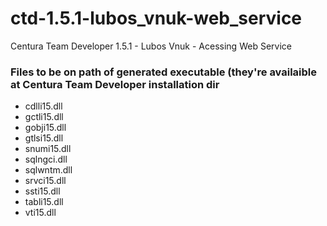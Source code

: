 # ctd-1.5.1-lubos_vnuk-web_service
Centura Team Developer 1.5.1 - Lubos Vnuk - Acessing Web Service

### Files to be on path of generated executable (they're availaible at Centura Team Developer installation dir
- cdlli15.dll
- gctli15.dll
- gobji15.dll
- gtlsi15.dll
- snumi15.dll
- sqlngci.dll
- sqlwntm.dll
- srvci15.dll
- ssti15.dll
- tabli15.dll
- vti15.dll
